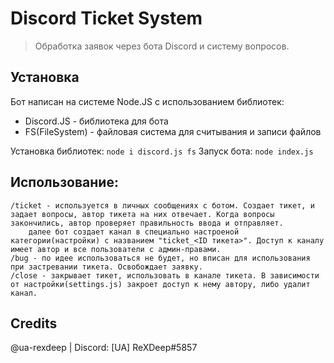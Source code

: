 # Discord Ticket System
> Обработка заявок через бота Discord и систему вопросов. 

## Установка
Бот написан на системе Node.JS с использованием библиотек:
- Discord.JS - библиотека для бота
- FS(FileSystem) - файловая система для считывания и записи файлов

Установка библиотек: `node i discord.js fs`
Запуск бота: `node index.js`


## Использование:
```
/ticket - используется в личных сообщениях с ботом. Создает тикет, и задает вопросы, автор тикета на них отвечает. Когда вопросы закончились, автор проверяет правильность ввода и отправляет.
    далее бот создает канал в специально настроеной категории(настройки) с названием "ticket_<ID тикета>". Доступ к каналу имеет автор и все пользователи с админ-правами.
/bug - по идее использоваться не будет, но вписан для использования при застревании тикета. Освобождает заявку.
/close - закрывает тикет, использовать в канале тикета. В зависимости от настройки(settings.js) закроет доступ к нему автору, либо удалит канал.
```


## Credits
@ua-rexdeep | Discord: [UA] ReXDeep#5857